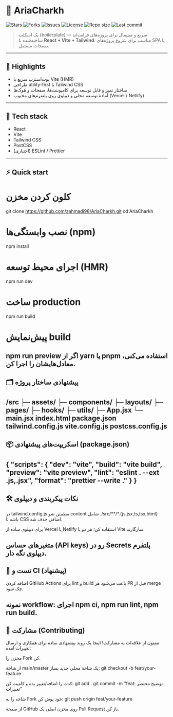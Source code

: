 # 🚴 AriaCharkh

[![Stars](https://img.shields.io/github/stars/zahmadi98/AriaCharkh?style=flat-square)](https://github.com/zahmadi98/AriaCharkh/stargazers)
[![Forks](https://img.shields.io/github/forks/zahmadi98/AriaCharkh?style=flat-square)](https://github.com/zahmadi98/AriaCharkh/network/members)
[![Issues](https://img.shields.io/github/issues/zahmadi98/AriaCharkh?style=flat-square)](https://github.com/zahmadi98/AriaCharkh/issues)
[![License](https://img.shields.io/github/license/zahmadi98/AriaCharkh?style=flat-square)](https://github.com/zahmadi98/AriaCharkh/blob/main/LICENSE)
[![Repo size](https://img.shields.io/github/repo-size/zahmadi98/AriaCharkh?style=flat-square)](https://github.com/zahmadi98/AriaCharkh)
[![Last commit](https://img.shields.io/github/last-commit/zahmadi98/AriaCharkh?style=flat-square)](https://github.com/zahmadi98/AriaCharkh/commits)

> یک اسکلت (boilerplate) سریع و مینیمال برای پروژه‌های فرانت‌اند — ساخته‌شده با **React + Vite + Tailwind**. مناسب برای شروع پروژه‌های SPA یا صفحات مستقل.

---

## 🚀 Highlights
- بوت‌استرپ سریع با Vite (HMR)
- طراحی utility-first با Tailwind CSS
- ساختار تمیز و قابل توسعه برای کامپوننت‌ها، صفحات و هوک‌ها
- آمادهٔ توسعه محلی و دیپلوی روی پلتفرم‌های محبوب (Vercel / Netlify)

---

## 🧰 Tech stack
- React
- Vite
- Tailwind CSS
- PostCSS
- (اختیاری) ESLint / Prettier

---

## ⚡ Quick start
# کلون کردن مخزن
git clone https://github.com/zahmadi98/AriaCharkh.git
cd AriaCharkh

# نصب وابستگی‌ها (npm)
npm install

# اجرای محیط توسعه (HMR)
npm run dev

# ساخت production
npm run build

# پیش‌نمایش build
npm run preview
اگر از yarn یا pnpm استفاده می‌کنی، معادل‌هایشان را اجرا کن.
---

## 🗂️ پیشنهادی ساختار پروژه
/src
  ├─ assets/
  ├─ components/
  ├─ layouts/
  ├─ pages/
  ├─ hooks/
  ├─ utils/
  ├─ App.jsx
  └─ main.jsx
index.html
package.json
tailwind.config.js
vite.config.js
postcss.config.js
---

## 📦 اسکریپت‌های پیشنهادی (package.json)
{
  "scripts": {
    "dev": "vite",
    "build": "vite build",
    "preview": "vite preview",
    "lint": "eslint . --ext .js,.jsx",
    "format": "prettier --write ."
  }
}
---

## 🛠️ نکات پیکربندی و دیپلوی

در tailwind.config.js مطمئن شو content شامل ./src/**/*.{js,jsx,ts,tsx,html} باشه تا CSS اضافی حذف شه.

برای دیپلوی ساده از Vercel یا Netlify استفاده کن؛ هر دو با Vite سازگارند.

متغیرهای حساس (API keys) رو در Secrets پلتفرم دیپلوی نگه دار.
---

## 🧪 تست و CI (پیشنهاد)

اضافه کردن GitHub Actions برای lint و build باعث می‌شود هر PR قبل از merge چک شود.

نمونه workflow: اجرای npm ci, npm run lint, npm run build.
---

## 🤝 مشارکت (Contributing)

ممنون از علاقه‌ات به مشارکت! اینجا یک روند پیشنهادی ساده برای همکاری و ارسال تغییرات آمده:

مخزن را Fork کن.

از شاخهٔ main/master یک شاخهٔ محلی جدید بساز:
git checkout -b feat/your-feature

کدت را اضافه/تغییر بده و کامیت کن:
git add .
git commit -m "feat: توضیح مختصر تغییرات"

شاخه را به Fork خود پوش کن:
git push origin feat/your-feature

از صفحهٔ GitHub روی مخزن اصلی یک Pull Request باز کن.

